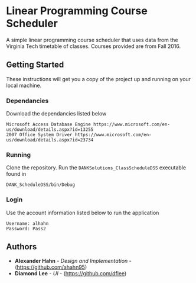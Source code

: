 # Linear Programming Course Scheduler

A simple linear programming course scheduler that uses data from the Virginia Tech timetable of classes. Courses provided are from Fall 2016.

## Getting Started

These instructions will get you a copy of the project up and running on your local machine.

### Dependancies

Download the dependancies listed below

```
Microsoft Access Database Engine https://www.microsoft.com/en-us/download/details.aspx?id=13255
2007 Office System Driver https://www.microsoft.com/en-us/download/details.aspx?id=23734
```

### Running

Clone the repository. Run the `DANKSolutions_ClassScheduleDSS` executable found in

```
DANK_ScheduleDSS/bin/Debug
```

### Login

Use the account information listed below to run the application

```
Username: alhahn
Password: Pass2
```

## Authors

* **Alexander Hahn** - *Design and Implementation* - (https://github.com/ahahn95)
* **Diamond Lee** - *UI* - (https://github.com/dflee)

